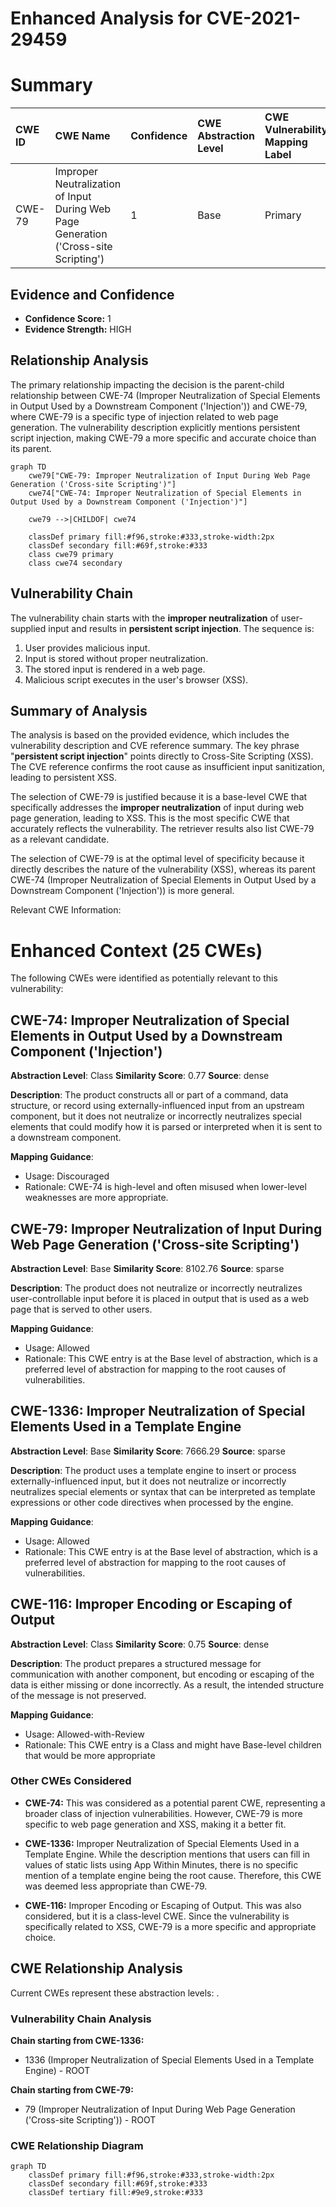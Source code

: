 # Enhanced Analysis for CVE-2021-29459

# Summary
| CWE ID  | CWE Name                                                                    | Confidence | CWE Abstraction Level | CWE Vulnerability Mapping Label | CWE-Vulnerability Mapping Notes |
| :-------- | :-------------------------------------------------------------------------- | :--------- | :---------------------- | :------------------------------ | :------------------------------ |
| CWE-79   | Improper Neutralization of Input During Web Page Generation ('Cross-site Scripting') | 1          | Base                    | Primary                         | Allowed                       |

## Evidence and Confidence

*   **Confidence Score:** 1
*   **Evidence Strength:** HIGH

## Relationship Analysis
The primary relationship impacting the decision is the parent-child relationship between CWE-74 (Improper Neutralization of Special Elements in Output Used by a Downstream Component ('Injection')) and CWE-79, where CWE-79 is a specific type of injection related to web page generation. The vulnerability description explicitly mentions persistent script injection, making CWE-79 a more specific and accurate choice than its parent.

```mermaid
graph TD
    cwe79["CWE-79: Improper Neutralization of Input During Web Page Generation ('Cross-site Scripting')"]
    cwe74["CWE-74: Improper Neutralization of Special Elements in Output Used by a Downstream Component ('Injection')"]
    
    cwe79 -->|CHILDOF| cwe74
    
    classDef primary fill:#f96,stroke:#333,stroke-width:2px
    classDef secondary fill:#69f,stroke:#333
    class cwe79 primary
    class cwe74 secondary
```

## Vulnerability Chain
The vulnerability chain starts with the **improper neutralization** of user-supplied input and results in **persistent script injection**. The sequence is:

1.  User provides malicious input.
2.  Input is stored without proper neutralization.
3.  The stored input is rendered in a web page.
4.  Malicious script executes in the user's browser (XSS).

## Summary of Analysis
The analysis is based on the provided evidence, which includes the vulnerability description and CVE reference summary. The key phrase "**persistent script injection**" points directly to Cross-Site Scripting (XSS). The CVE reference confirms the root cause as insufficient input sanitization, leading to persistent XSS.

The selection of CWE-79 is justified because it is a base-level CWE that specifically addresses the **improper neutralization** of input during web page generation, leading to XSS. This is the most specific CWE that accurately reflects the vulnerability. The retriever results also list CWE-79 as a relevant candidate.

The selection of CWE-79 is at the optimal level of specificity because it directly describes the nature of the vulnerability (XSS), whereas its parent CWE-74 (Improper Neutralization of Special Elements in Output Used by a Downstream Component ('Injection')) is more general.

Relevant CWE Information:

# Enhanced Context (25 CWEs)
The following CWEs were identified as potentially relevant to this vulnerability:

## CWE-74: Improper Neutralization of Special Elements in Output Used by a Downstream Component ('Injection')
**Abstraction Level**: Class
**Similarity Score**: 0.77
**Source**: dense

**Description**:
The product constructs all or part of a command, data structure, or record using externally-influenced input from an upstream component, but it does not neutralize or incorrectly neutralizes special elements that could modify how it is parsed or interpreted when it is sent to a downstream component.

**Mapping Guidance**:
- Usage: Discouraged
- Rationale: CWE-74 is high-level and often misused when lower-level weaknesses are more appropriate.

## CWE-79: Improper Neutralization of Input During Web Page Generation ('Cross-site Scripting')
**Abstraction Level**: Base
**Similarity Score**: 8102.76
**Source**: sparse

**Description**:
The product does not neutralize or incorrectly neutralizes user-controllable input before it is placed in output that is used as a web page that is served to other users.

**Mapping Guidance**:
- Usage: Allowed
- Rationale: This CWE entry is at the Base level of abstraction, which is a preferred level of abstraction for mapping to the root causes of vulnerabilities.

## CWE-1336: Improper Neutralization of Special Elements Used in a Template Engine
**Abstraction Level**: Base
**Similarity Score**: 7666.29
**Source**: sparse

**Description**:
The product uses a template engine to insert or process externally-influenced input, but it does not neutralize or incorrectly neutralizes special elements or syntax that can be interpreted as template expressions or other code directives when processed by the engine.

**Mapping Guidance**:
- Usage: Allowed
- Rationale: This CWE entry is at the Base level of abstraction, which is a preferred level of abstraction for mapping to the root causes of vulnerabilities.

## CWE-116: Improper Encoding or Escaping of Output
**Abstraction Level**: Class
**Similarity Score**: 0.75
**Source**: dense

**Description**:
The product prepares a structured message for communication with another component, but encoding or escaping of the data is either missing or done incorrectly. As a result, the intended structure of the message is not preserved.

**Mapping Guidance**:
- Usage: Allowed-with-Review
- Rationale: This CWE entry is a Class and might have Base-level children that would be more appropriate

### Other CWEs Considered

*   **CWE-74:** This was considered as a potential parent CWE, representing a broader class of injection vulnerabilities. However, CWE-79 is more specific to web page generation and XSS, making it a better fit.

*   **CWE-1336:** Improper Neutralization of Special Elements Used in a Template Engine. While the description mentions that users can fill in values of static lists using App Within Minutes, there is no specific mention of a template engine being the root cause. Therefore, this CWE was deemed less appropriate than CWE-79.

*   **CWE-116:** Improper Encoding or Escaping of Output. This was also considered, but it is a class-level CWE. Since the vulnerability is specifically related to XSS, CWE-79 is a more specific and appropriate choice.


## CWE Relationship Analysis

Current CWEs represent these abstraction levels: .


### Vulnerability Chain Analysis

**Chain starting from CWE-1336:**
- 1336 (Improper Neutralization of Special Elements Used in a Template Engine) - ROOT


**Chain starting from CWE-79:**
- 79 (Improper Neutralization of Input During Web Page Generation ('Cross-site Scripting')) - ROOT



### CWE Relationship Diagram

```mermaid
graph TD
    classDef primary fill:#f96,stroke:#333,stroke-width:2px
    classDef secondary fill:#69f,stroke:#333
    classDef tertiary fill:#9e9,stroke:#333
```